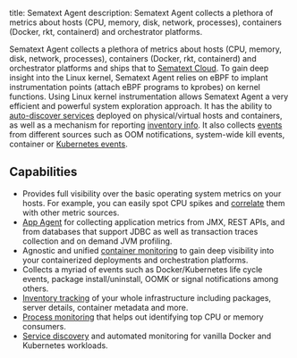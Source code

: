 title: Sematext Agent
description: Sematext Agent collects a plethora of metrics about hosts (CPU, memory, disk, network, processes), containers (Docker, rkt, containerd) and orchestrator platforms.

Sematext Agent collects a plethora of metrics about hosts (CPU, memory, disk, network, processes), containers (Docker, rkt, containerd) and orchestrator platforms and ships that to [Sematext Cloud](https://sematext.com/cloud). To gain deep insight into the Linux kernel, Sematext Agent relies on eBPF to implant instrumentation points (attach eBPF programs to kprobes) on kernel functions. Using Linux kernel instrumentation allows Sematext Agent a very efficient and powerful system exploration approach. It has the ability to [auto-discover services](../../fleet/discovery/#service-discovery) deployed on physical/virtual hosts and containers, as well as a mechanism for reporting [inventory info](../../monitoring/inventory/). It also collects [events](../../events/) from different sources such as OOM notifications, system-wide kill events, container or [Kubernetes events](kubernetes/events/).


## Capabilities

- Provides full visibility over the basic operating system metrics on your hosts. For example,  you can easily spot CPU spikes and [correlate](../../monitoring/correlation/) them with
other metric sources.
- [App Agent](https://sematext.com/docs/agents/sematext-agent/app-agent) for collecting application metrics from JMX, REST APIs, and from databases that support JDBC as well as transaction traces collection and on demand JVM profiling.
- Agnostic and unified [container monitoring](containers/metrics/) to gain deep visibility into your containerized deployments and orchestration platforms.
- Collects a myriad of events such as Docker/Kubernetes life cycle events, package install/uninstall, OOMK or signal notifications among others.
- [Inventory tracking](https://sematext.com/docs/monitoring/inventory) of your whole infrastructure including packages, server details, container metadata and more.
- [Process monitoring](https://sematext.com/docs/monitoring/processes) that helps out identifying top CPU or memory consumers.
- [Service discovery](../../monitoring/autodiscovery/) and automated monitoring for vanilla Docker and Kubernetes workloads.
